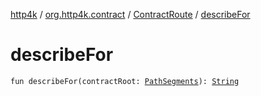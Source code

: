 [http4k](../../index.md) / [org.http4k.contract](../index.md) / [ContractRoute](index.md) / [describeFor](./describe-for.md)

# describeFor

`fun describeFor(contractRoot: `[`PathSegments`](../-path-segments/index.md)`): `[`String`](https://kotlinlang.org/api/latest/jvm/stdlib/kotlin/-string/index.html)